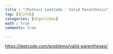 ```yaml
---
title : "[Python] LeetCode - Valid Parenthesis"
tag: [알고리즘]
categories: [algorithms]
math : true
comments: true

---
```


https://leetcode.com/problems/valid-parentheses/

